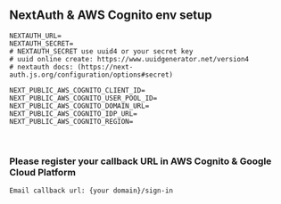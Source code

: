 <br />

## NextAuth & AWS Cognito env setup
```
NEXTAUTH_URL=
NEXTAUTH_SECRET=
# NEXTAUTH_SECRET use uuid4 or your secret key
# uuid online create: https://www.uuidgenerator.net/version4
# nextauth docs: (https://next-auth.js.org/configuration/options#secret)

NEXT_PUBLIC_AWS_COGNITO_CLIENT_ID=
NEXT_PUBLIC_AWS_COGNITO_USER_POOL_ID=
NEXT_PUBLIC_AWS_COGNITO_DOMAIN_URL=
NEXT_PUBLIC_AWS_COGNITO_IDP_URL=
NEXT_PUBLIC_AWS_COGNITO_REGION=
```
<br/>

### Please register your callback URL in AWS Cognito & Google Cloud Platform
```
Email callback url: {your domain}/sign-in
```
<br/>
